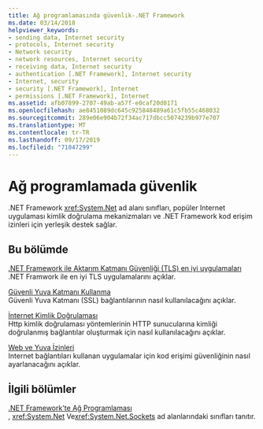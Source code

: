```yaml
---
title: Ağ programlamasında güvenlik-.NET Framework
ms.date: 03/14/2018
helpviewer_keywords:
- sending data, Internet security
- protocols, Internet security
- Network security
- network resources, Internet security
- receiving data, Internet security
- authentication [.NET Framework], Internet security
- Internet, security
- security [.NET Framework], Internet
- permissions [.NET Framework], Internet
ms.assetid: afb07899-2707-49ab-a57f-e0caf20d0171
ms.openlocfilehash: ae8451089dc645c925848489a61c5fb55c468032
ms.sourcegitcommit: 289e06e904b72f34ac717dbcc5074239b977e707
ms.translationtype: MT
ms.contentlocale: tr-TR
ms.lasthandoff: 09/17/2019
ms.locfileid: "71047299"
---
```

# <a name="security-in-network-programming"></a>Ağ programlamada güvenlik

.NET Framework <xref:System.Net> ad alanı sınıfları, popüler Internet uygulaması kimlik doğrulama mekanizmaları ve .NET Framework kod erişim izinleri için yerleşik destek sağlar.  
  
## <a name="in-this-section"></a>Bu bölümde

[.NET Framework ile Aktarım Katmanı Güvenliği (TLS) en iyi uygulamaları](tls.md)  
.NET Framwork ile en iyi TLS uygulamalarını açıklar.
 
[Güvenli Yuva Katmanı Kullanma](using-secure-sockets-layer.md)  
Güvenli Yuva Katmanı (SSL) bağlantılarının nasıl kullanılacağını açıklar.  
  
[İnternet Kimlik Doğrulaması](internet-authentication.md)  
Http kimlik doğrulaması yöntemlerinin HTTP sunucularına kimliği doğrulanmış bağlantılar oluşturmak için nasıl kullanılacağını açıklar.  
  
[Web ve Yuva İzinleri](web-and-socket-permissions.md)  
Internet bağlantıları kullanan uygulamalar için kod erişimi güvenliğinin nasıl ayarlanacağını açıklar.  
  
## <a name="related-sections"></a>İlgili bölümler

[.NET Framework'te Ağ Programlaması](index.md)  
, <xref:System.Net> Ve<xref:System.Net.Sockets> ad alanlarındaki sınıfları tanıtır.
